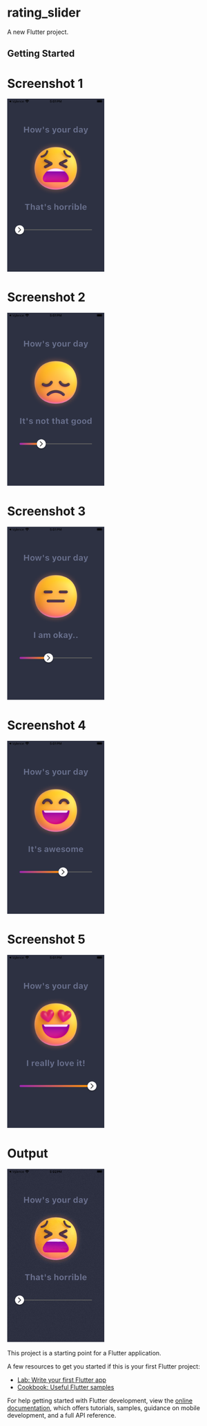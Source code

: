 # rating_slider

A new Flutter project.

## Getting Started

# Screenshot 1
<img src="https://github.com/Mirzaazmath/flutter_60_ui_challange/blob/main/UI_1_rating_bar/assets/output/Screenshot1.png" height="400">

# Screenshot 2
<img src="https://github.com/Mirzaazmath/flutter_60_ui_challange/blob/main/UI_1_rating_bar/assets/output/Screenshot2.png" height="400">

# Screenshot 3
<img src="https://github.com/Mirzaazmath/flutter_60_ui_challange/blob/main/UI_1_rating_bar/assets/output/Screenshot3.png" height="400">

# Screenshot 4
<img src="https://github.com/Mirzaazmath/flutter_60_ui_challange/blob/main/UI_1_rating_bar/assets/output/Screenshot4.png" height="400">

# Screenshot 5
<img src="https://github.com/Mirzaazmath/flutter_60_ui_challange/blob/main/UI_1_rating_bar/assets/output/Screenshot5.png" height="400">

# Output
<img src="https://github.com/Mirzaazmath/flutter_60_ui_challange/blob/main/UI_1_rating_bar/assets/output/result.gif" height="400">


This project is a starting point for a Flutter application.

A few resources to get you started if this is your first Flutter project:

- [Lab: Write your first Flutter app](https://docs.flutter.dev/get-started/codelab)
- [Cookbook: Useful Flutter samples](https://docs.flutter.dev/cookbook)

For help getting started with Flutter development, view the
[online documentation](https://docs.flutter.dev/), which offers tutorials,
samples, guidance on mobile development, and a full API reference.
